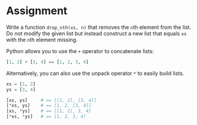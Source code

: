 # Assignment

Write a function `drop_nth(xs, n)` that removes the `n`th element from the list.
Do not modify the given list but instead construct a new list that equals `xs` with the `n`th element missing.

Python allows you to use the `+` operator to concatenate lists:

```python
[1, 2] + [3, 4] == [1, 2, 3, 4]
```

Alternatively, you can also use the unpack operator `*` to easily build lists.

```python
xs = [1, 2]
ys = [3, 4]

[xs, ys]     # == [[1, 2], [3, 4]]
[*xs, ys]    # == [1, 2, [3, 4]]
[xs, *ys]    # == [[1, 2], 3, 4]
[*xs, *ys]   # == [1, 2, 3, 4]
```
